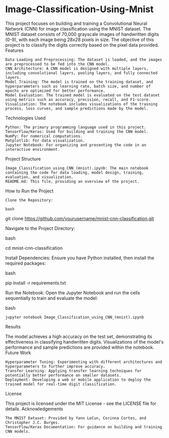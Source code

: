 # Image-Classification-Using-Mnist
This project focuses on building and training a Convolutional Neural Network (CNN) for image classification using the MNIST dataset. The MNIST dataset consists of 70,000 grayscale images of handwritten digits (0-9), with each image being 28x28 pixels in size. The objective of this project is to classify the digits correctly based on the pixel data provided.
Features

    Data Loading and Preprocessing: The dataset is loaded, and the images are preprocessed to be fed into the CNN model.
    CNN Architecture: A CNN model is designed with multiple layers, including convolutional layers, pooling layers, and fully connected layers.
    Model Training: The model is trained on the training dataset, and hyperparameters such as learning rate, batch size, and number of epochs are optimized for better performance.
    Model Evaluation: The trained model is evaluated on the test dataset using metrics such as accuracy, precision, recall, and F1-score.
    Visualization: The notebook includes visualizations of the training process, loss curves, and sample predictions made by the model.

Technologies Used

    Python: The primary programming language used in this project.
    TensorFlow/Keras: Used for building and training the CNN model.
    NumPy: For numerical computations.
    Matplotlib: For data visualization.
    Jupyter Notebook: For organizing and presenting the code in an interactive environment.

Project Structure

    Image_Classification_using_CNN_(mnist).ipynb: The main notebook containing the code for data loading, model design, training, evaluation, and visualization.
    README.md: This file, providing an overview of the project.

How to Run the Project

    Clone the Repository:

    bash

git clone https://github.com/yourusername/mnist-cnn-classification.git

Navigate to the Project Directory:

bash

cd mnist-cnn-classification

Install Dependencies:
Ensure you have Python installed, then install the required packages:

bash

pip install -r requirements.txt

Run the Notebook:
Open the Jupyter Notebook and run the cells sequentially to train and evaluate the model:

bash

    jupyter notebook Image_Classification_using_CNN_(mnist).ipynb

Results

The model achieves a high accuracy on the test set, demonstrating its effectiveness in classifying handwritten digits. Visualizations of the model's performance and sample predictions are provided within the notebook.
Future Work

    Hyperparameter Tuning: Experimenting with different architectures and hyperparameters to further improve accuracy.
    Transfer Learning: Applying transfer learning techniques for potentially better performance on smaller datasets.
    Deployment: Developing a web or mobile application to deploy the trained model for real-time digit classification.

License

This project is licensed under the MIT License - see the LICENSE file for details.
Acknowledgements

    The MNIST Dataset: Provided by Yann LeCun, Corinna Cortes, and Christopher J.C. Burges.
    TensorFlow/Keras Documentation: For guidance on building and training CNN models.
